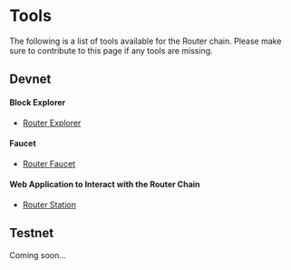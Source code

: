 # Tools

The following is a list of tools available for the Router chain. Please make sure to contribute to this page if any tools are missing.  


## Devnet
#### Block Explorer
- [Router Explorer](https://alpha-explorer-ui.routerprotocol.com/)
#### Faucet
- [Router Faucet](https://alpha-faucet-ui.routerprotocol.com/)
#### Web Application to Interact with the Router Chain
- [Router Station](https://alpha-router-station.routerprotocol.com/)

## Testnet
Coming soon...
<!-- #### Block Explorers
- [Mintscan](https://testnet.mintscan.io/osmosis-testnet)

#### Contract Explorers
- [Code-explorer](https://osmosis-contracts.web.app/#/codes) -->